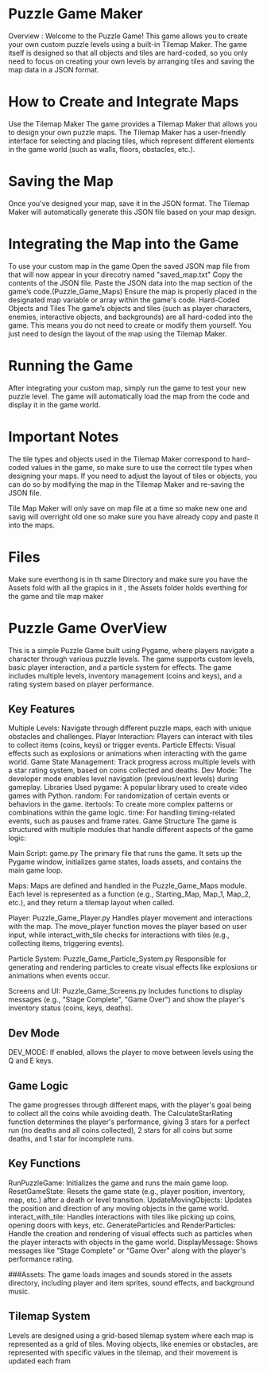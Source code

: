 # Puzzle Game Maker
Overview :
Welcome to the Puzzle Game! This game allows you to create your own custom puzzle levels using a built-in Tilemap Maker. The game itself is designed so that all objects and tiles are hard-coded, so you only need to focus on creating your own levels by arranging tiles and saving the map data in a JSON format.


# How to Create and Integrate Maps
Use the Tilemap Maker
The game provides a Tilemap Maker that allows you to design your own puzzle maps. The Tilemap Maker has a user-friendly interface for selecting and placing tiles, which represent different elements in the game world (such as walls, floors, obstacles, etc.).

# Saving the Map
Once you've designed your map, save it in the JSON format. The Tilemap Maker will automatically generate this JSON file based on your map design.

# Integrating the Map into the Game
To use your custom map in the game
Open the saved JSON map file from that will now appear in your direcotry named "saved_map.txt" 
Copy the contents of the JSON file.
Paste the JSON data into the map section of the game’s code.(Puzzle_Game_Maps)
Ensure the map is properly placed in the designated map variable or array within the game's code.
Hard-Coded Objects and Tiles
The game’s objects and tiles (such as player characters, enemies, interactive objects, and backgrounds) are all hard-coded into the game. This means you do not need to create or modify them yourself. You just need to design the layout of the map using the Tilemap Maker.

# Running the Game
After integrating your custom map, simply run the game to test your new puzzle level. The game will automatically load the map from the code and display it in the game world.

# Important Notes
The tile types and objects used in the Tilemap Maker correspond to hard-coded values in the game, so make sure to use the correct tile types when designing your maps.
If you need to adjust the layout of tiles or objects, you can do so by modifying the map in the Tilemap Maker and re-saving the JSON file.

Tile Map Maker will only save on map file at a time so make new one and savig will overright old one so make sure you have already copy and paste it into the maps.

 # Files
 Make sure everthong is in th same Directory and make sure you have the Assets fold with all the grapics in it , the Assets folder holds everthing for the game and tile map maker 

# Puzzle Game OverView
This is a simple Puzzle Game built using Pygame, where players navigate a character through various puzzle levels. The game supports custom levels, basic player interaction, and a particle system for effects. The game includes multiple levels, inventory management (coins and keys), and a rating system based on player performance.

## Key Features
Multiple Levels: Navigate through different puzzle maps, each with unique obstacles and challenges.
Player Interaction: Players can interact with tiles to collect items (coins, keys) or trigger events.
Particle Effects: Visual effects such as explosions or animations when interacting with the game world.
Game State Management: Track progress across multiple levels with a star rating system, based on coins collected and deaths.
Dev Mode: The developer mode enables level navigation (previous/next levels) during gameplay.
Libraries Used
pygame: A popular library used to create video games with Python.
random: For randomization of certain events or behaviors in the game.
itertools: To create more complex patterns or combinations within the game logic.
time: For handling timing-related events, such as pauses and frame rates.
Game Structure
The game is structured with multiple modules that handle different aspects of the game logic:

Main Script: game.py
The primary file that runs the game. It sets up the Pygame window, initializes game states, loads assets, and contains the main game loop.

Maps:
Maps are defined and handled in the Puzzle_Game_Maps module. Each level is represented as a function (e.g., Starting_Map, Map_1, Map_2, etc.), and they return a tilemap layout when called.

Player: Puzzle_Game_Player.py
Handles player movement and interactions with the map. The move_player function moves the player based on user input, while interact_with_tile checks for interactions with tiles (e.g., collecting items, triggering events).

Particle System: Puzzle_Game_Particle_System.py
Responsible for generating and rendering particles to create visual effects like explosions or animations when events occur.

Screens and UI: Puzzle_Game_Screens.py
Includes functions to display messages (e.g., "Stage Complete", "Game Over") and show the player's inventory status (coins, keys, deaths).

## Dev Mode
DEV_MODE: If enabled, allows the player to move between levels using the Q and E keys.

## Game Logic
The game progresses through different maps, with the player's goal being to collect all the coins while avoiding death. The CalculateStarRating function determines the player's performance, giving 3 stars for a perfect run (no deaths and all coins collected), 2 stars for all coins but some deaths, and 1 star for incomplete runs.

## Key Functions
RunPuzzleGame: Initializes the game and runs the main game loop.
ResetGameState: Resets the game state (e.g., player position, inventory, map, etc.) after a death or level transition.
UpdateMovingObjects: Updates the position and direction of any moving objects in the game world.
interact_with_tile: Handles interactions with tiles like picking up coins, opening doors with keys, etc.
GenerateParticles and RenderParticles: Handle the creation and rendering of visual effects such as particles when the player interacts with objects in the game world.
DisplayMessage: Shows messages like "Stage Complete" or "Game Over" along with the player's performance rating.

###Assets:
The game loads images and sounds stored in the assets directory, including player and item sprites, sound effects, and background music.

## Tilemap System
Levels are designed using a grid-based tilemap system where each map is represented as a grid of tiles. Moving objects, like enemies or obstacles, are represented with specific values in the tilemap, and their movement is updated each fram

